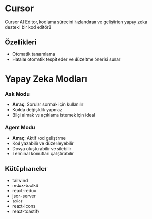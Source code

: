 # Cursor

Cursor AI Editor, kodlama sürecini hızlandıran ve geliştirien yapay zeka destekli bir kod editörü

## Özellikleri

- Otomatik tamamlama
- Hatalaı otomatik tespit eder ve düzeltme önerisi sunar

# Yapay Zeka Modları

### Ask Modu

- **Amaç**: Sorular sormak için kullanılır
- Kodda değişiklik yapmaz
- Bilgi almak ve açıklama istemek için ideal

### Agent Modu

- **Amaç**: Aktif kod geliştirme
- Kod yazabilir ve düzenleyebilir
- Dosya oluşturabilir ve silebilir
- Terminal komutları çalıştırabilir

## Kütüphaneler

- tailwind
- redux-toolkit
- react-redux
- json-server
- axios
- react-icons
- react-toastify
